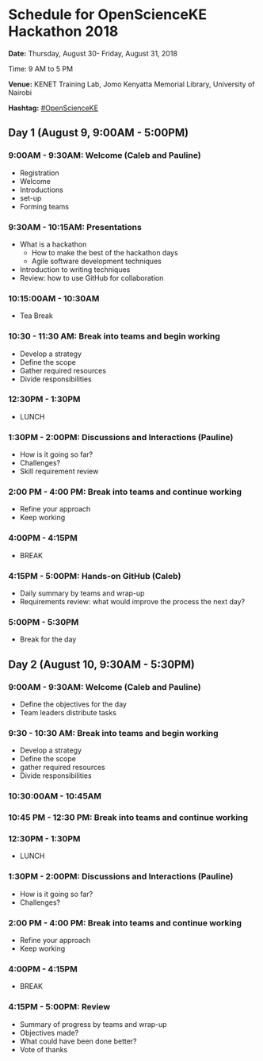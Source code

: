 # Schedule for OpenScienceKE Hackathon 2018

**Date:** Thursday, August 30- Friday, August 31, 2018

Time: 9 AM to 5 PM

**Venue:** KENET Training Lab, Jomo Kenyatta Memorial Library, University of Nairobi

**Hashtag:** [#OpenScienceKE](https://twitter.com/hashtag/OpenScienceKe?src=hash)

## Day 1 (August 9, 9:00AM - 5:00PM)

### 9:00AM - 9:30AM: Welcome (Caleb and Pauline)
* Registration
* Welcome
* Introductions
* set-up
* Forming teams

### 9:30AM - 10:15AM: Presentations
* What is a hackathon
  - How to make the best of the hackathon days
  - Agile  software development techniques
* Introduction to writing techniques
* Review: how to use GitHub for collaboration

### 10:15:00AM - 10:30AM
* Tea Break

### 10:30 - 11:30 AM: Break into teams and begin working
* Develop a strategy
* Define the scope
* Gather required resources
* Divide responsibilities

### 12:30PM - 1:30PM
* LUNCH

### 1:30PM - 2:00PM: Discussions and Interactions (Pauline)
* How is it going so far?
* Challenges?
* Skill requirement review

### 2:00 PM - 4:00 PM: Break into teams and continue working
* Refine your approach
* Keep working

### 4:00PM - 4:15PM
* BREAK

### 4:15PM - 5:00PM: Hands-on GitHub (Caleb)
* Daily summary by teams and wrap-up
* Requirements review: what would improve the process the next day?

### 5:00PM - 5:30PM
* Break for the day


## Day 2 (August 10, 9:30AM - 5:30PM)
### 9:00AM - 9:30AM: Welcome (Caleb and Pauline)
* Define the objectives for the day
* Team leaders distribute tasks

### 9:30 - 10:30 AM: Break into teams and begin working
* Develop a strategy
* Define the scope
* gather required resources
* Divide responsibilities

### 10:30:00AM - 10:45AM

### 10:45 PM - 12:30 PM: Break into teams and continue working

### 12:30PM - 1:30PM
* LUNCH

### 1:30PM - 2:00PM: Discussions and Interactions (Pauline)
* How is it going so far?
* Challenges?

### 2:00 PM - 4:00 PM: Break into teams and continue working
* Refine your approach
* Keep working

### 4:00PM - 4:15PM
* BREAK

### 4:15PM - 5:00PM: Review
* Summary of progress by teams and wrap-up
* Objectives made?
* What could have been done better?
* Vote of thanks
